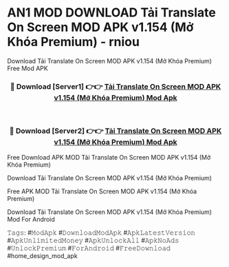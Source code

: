 # AN1 MOD DOWNLOAD Tải Translate On Screen MOD APK v1.154 (Mở Khóa Premium) - rniou
Download Tải Translate On Screen MOD APK v1.154 (Mở Khóa Premium) Free Mod APK

<div align="center">
<h3>🔴 Download [Server1] 👉👉 <a href="https://apk-comot.site?title=Tải_Translate_On_Screen_MOD_APK_v1.154_(Mở_Khóa_Premium)">Tải Translate On Screen MOD APK v1.154 (Mở Khóa Premium) Mod Apk</a></h3><br>

<h3>🔴 Download [Server2] 👉👉 <a href="https://apk-comot.site?title=Tải_Translate_On_Screen_MOD_APK_v1.154_(Mở_Khóa_Premium)">Tải Translate On Screen MOD APK v1.154 (Mở Khóa Premium) Mod Apk</a></h3>
</div>


Free Download APK MOD Tải Translate On Screen MOD APK v1.154 (Mở Khóa Premium)

Download Tải Translate On Screen MOD APK v1.154 (Mở Khóa Premium) 

Free APK MOD Tải Translate On Screen MOD APK v1.154 (Mở Khóa Premium) 

Download Tải Translate On Screen MOD APK v1.154 (Mở Khóa Premium) Mod For Android

𝚃𝚊𝚐𝚜: #𝙼𝚘𝚍𝙰𝚙𝚔 #𝙳𝚘𝚠𝚗𝚕𝚘𝚊𝚍𝙼𝚘𝚍𝙰𝚙𝚔 #𝙰𝚙𝚔𝙻𝚊𝚝𝚎𝚜𝚝𝚅𝚎𝚛𝚜𝚒𝚘𝚗 #𝙰𝚙𝚔𝚄𝚗𝚕𝚒𝚖𝚒𝚝𝚎𝚍𝙼𝚘𝚗𝚎𝚢 #𝙰𝚙𝚔𝚄𝚗𝚕𝚘𝚌𝚔𝙰𝚕𝚕 #𝙰𝚙𝚔𝙽𝚘𝙰𝚍𝚜 #𝚄𝚗𝚕𝚘𝚌𝚔𝙿𝚛𝚎𝚖𝚒𝚞𝚖 #𝙵𝚘𝚛𝙰𝚗𝚍𝚛𝚘𝚒𝚍 #𝙵𝚛𝚎𝚎𝙳𝚘𝚠𝚗𝚕𝚘𝚊𝚍 #home_design_mod_apk